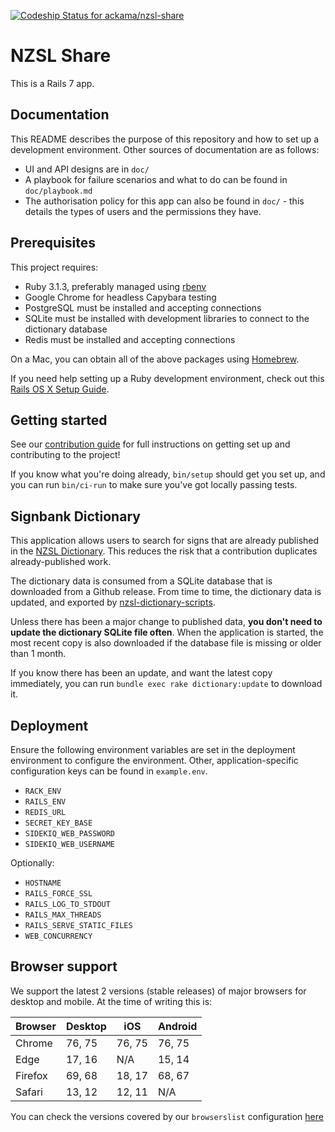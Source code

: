 [![Codeship Status for ackama/nzsl-share](https://app.codeship.com/projects/93cf1f10-a9e8-0137-6493-0accbd4a81ee/status?branch=master)](https://app.codeship.com/projects/361577)

# NZSL Share

This is a Rails 7 app.

## Documentation

This README describes the purpose of this repository and how to set up a
development environment. Other sources of documentation are as follows:

- UI and API designs are in `doc/`
- A playbook for failure scenarios and what to do can be found in
  `doc/playbook.md`
- The authorisation policy for this app can also be found in `doc/` - this
  details the types of users and the permissions they have.

## Prerequisites

This project requires:

- Ruby 3.1.3, preferably managed using [rbenv][]
- Google Chrome for headless Capybara testing
- PostgreSQL must be installed and accepting connections
- SQLite must be installed with development libraries to connect to the
  dictionary database
- Redis must be installed and accepting connections

On a Mac, you can obtain all of the above packages using [Homebrew][].

If you need help setting up a Ruby development environment, check out this
[Rails OS X Setup Guide](https://mattbrictson.com/rails-osx-setup-guide).

## Getting started

See our [contribution guide](CONTRIBUTING.md) for full instructions on getting
set up and contributing to the project!

If you know what you're doing already, `bin/setup` should get you set up, and
you can run `bin/ci-run` to make sure you've got locally passing tests.

## Signbank Dictionary

This application allows users to search for signs that are already published in
the [NZSL Dictionary](https://nzsl.nz). This reduces the risk that a
contribution duplicates already-published work.

The dictionary data is consumed from a SQLite database that is downloaded from a
Github release. From time to time, the dictionary data is updated, and exported
by [nzsl-dictionary-scripts](https://github.com/odnzsl/nzsl-dictionary-scripts).

Unless there has been a major change to published data, **you don't need to
update the dictionary SQLite file often**. When the application is started, the
most recent copy is also downloaded if the database file is missing or older
than 1 month.

If you know there has been an update, and want the latest copy immediately, you
can run `bundle exec rake dictionary:update` to download it.

## Deployment

Ensure the following environment variables are set in the deployment environment
to configure the environment. Other, application-specific configuration keys can
be found in `example.env`.

- `RACK_ENV`
- `RAILS_ENV`
- `REDIS_URL`
- `SECRET_KEY_BASE`
- `SIDEKIQ_WEB_PASSWORD`
- `SIDEKIQ_WEB_USERNAME`

Optionally:

- `HOSTNAME`
- `RAILS_FORCE_SSL`
- `RAILS_LOG_TO_STDOUT`
- `RAILS_MAX_THREADS`
- `RAILS_SERVE_STATIC_FILES`
- `WEB_CONCURRENCY`

[rbenv]: https://github.com/sstephenson/rbenv
[redis]: http://redis.io
[homebrew]: http://brew.sh

## Browser support

We support the latest 2 versions (stable releases) of major browsers for desktop
and mobile. At the time of writing this is:

| Browser | Desktop | iOS    | Android |
| ------- | ------- | ------ | ------- |
| Chrome  | 76, 75  | 76, 75 | 76, 75  |
| Edge    | 17, 16  | N/A    | 15, 14  |
| Firefox | 69, 68  | 18, 17 | 68, 67  |
| Safari  | 13, 12  | 12, 11 | N/A     |

You can check the versions covered by our `browserslist` configuration
[here](https://browserl.ist/?q=%3E+0.25%25+in+NZ+and+last+2+versions%2C+not+ie+11%2C+not+op_mini+all)
